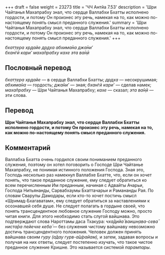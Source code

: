 +++
draft = false
weight = 23273
title = 'ЧЧ Антйа 7.53'
description = 'Шри Чайтанья Махапрабху знал, что сердце Валлабхи Бхатты исполнено гордости, и потому Он произнес эту речь, намекая на то, как можно по-настоящему понять смысл преданного служения.'
summary = 'Шри Чайтанья Махапрабху знал, что сердце Валлабхи Бхатты исполнено гордости, и потому Он произнес эту речь, намекая на то, как можно по-настоящему понять смысл преданного служения.'
+++

_бхат̣т̣ера хр̣дайе др̣д̣ха абхима̄на джа̄ни’  
бхан̇гӣ кари’ маха̄прабху кахе эта ва̄н̣ӣ_

## Пословный перевод

_бхат̣т̣ера_ _хр̣дайе_ — в сердце Валлабхи Бхатты; _др̣д̣ха_ — несокрушимая; _абхима̄на_ — гордость; _джа̄ни’_ — зная; _бхан̇гӣ_ _кари’_ — сделав намек; _маха̄прабху_ — Шри Чайтанья Махапрабху; _кахе_ — сказал; _эта_ _ва̄н̣ӣ_ — эти слова.

## Перевод

**Шри Чайтанья Махапрабху знал, что сердце Валлабхи Бхатты исполнено гордости, и потому Он произнес эту речь, намекая на то, как можно по-настоящему понять смысл преданного служения.**

## Комментарий

Валлабха Бхатта очень гордился своим пониманием преданного служения, поэтому он хотел поговорить о Господе Шри Чайтанье Махапрабху, не понимая истинного положения Господа. Зная это, Господь несколько раз намекнул Валлабхе Бхатте, что, если он хочет понять, что такое преданное служение, ему следует обратиться ко всем перечисленным Им преданным, начиная с Адвайты Ачарьи, Господа Нитьянанды, Сарвабхаумы Бхаттачарьи и Рамананды Рая. По словам Сварупы Дамодары, если кто-то хочет постичь смысл «Шримад-Бхагаватам», ему следует обратиться за наставлениями к осознавшей себя душе. Не следует полагать в гордыне своей, что понять трансцендентное любовное служение Господу можно, просто читая книги. Для этого необходимо стать слугой вайшнава. Это подтверждают слова Нароттамы даса Тхакура: _чха̄д̣ийа̄ ваишн̣ава-сева̄ ниста̄ра пейечхе кеба̄_ — без служения чистому вайшнаву невозможно достичь трансцендентного положения. Человек должен принять вайшнава своим _гуру_ _(а̄дау гурв-а̄ш́райам),_ и затем, задавая вопросы и получая на них ответы, следует постепенно изучать, что такое чистое преданное служение Кришне. Это называется системой _парампары_.
